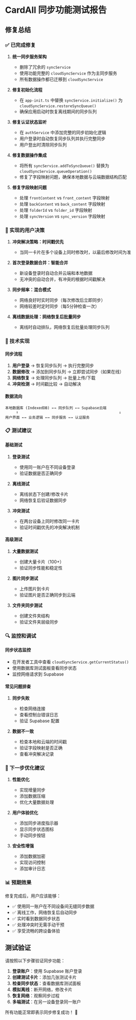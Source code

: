 # CardAll 同步功能测试报告

## 修复总结

### ✅ 已完成修复

1. **统一同步服务架构**
   - 删除了冗余的 `syncService`
   - 使用功能完整的 `cloudSyncService` 作为主同步服务
   - 所有数据操作都已迁移到 `cloudSyncService`

2. **修复初始化流程**
   - 在 `app-init.ts` 中替换 `syncService.initialize()` 为 `cloudSyncService.restoreSyncQueue()`
   - 确保应用启动时恢复离线期间的同步队列

3. **修复认证状态监听**
   - 在 `authService` 中添加完整的同步初始化逻辑
   - 用户登录时自动恢复同步队列并执行完整同步
   - 用户登出时清除同步队列

4. **修复数据操作集成**
   - 将所有 `syncService.addToSyncQueue()` 替换为 `cloudSyncService.queueOperation()`
   - 修复了字段映射问题，确保本地数据与云端数据结构匹配

5. **修复字段映射问题**
   - 处理 `frontContent` vs `front_content` 字段映射
   - 处理 `backContent` vs `back_content` 字段映射
   - 处理 `folderId` vs `folder_id` 字段映射
   - 处理 `syncVersion` vs `sync_version` 字段映射

### 🎯 实现的用户决策

1. **冲突解决策略：时间戳优先**
   - 当同一卡片在多个设备上同时修改时，以最后修改时间为准

2. **首次登录数据合并：智能合并**
   - 新设备登录时自动合并云端和本地数据
   - 无冲突的自动合并，有冲突的根据时间戳解决

3. **同步频率：混合模式**
   - 网络良好时实时同步（每次修改后立即同步）
   - 网络较差时定时同步（每5分钟检查一次）

4. **离线数据处理：网络恢复后批量同步**
   - 离线时自动排队，网络恢复后批量处理同步队列

### 🔧 技术实现

#### 同步流程
1. **用户登录** → 恢复同步队列 → 执行完整同步
2. **数据修改** → 添加到同步队列 → 立即尝试同步（如果在线）
3. **网络恢复** → 处理同步队列 → 批量上传/下载
4. **冲突检测** → 时间戳比较 → 自动解决

#### 数据流向
```
本地数据库 (IndexedDB) ←→ 同步队列 ←→ Supabase云端
     ↑                                              ↓
用户界面 ←→ 业务逻辑 ←→ 同步服务 ←→ 认证服务
```

### 📋 测试建议

#### 基础测试
1. **登录测试**
   - 使用同一账户在不同设备登录
   - 验证数据是否正确同步

2. **离线测试**
   - 离线状态下创建/修改卡片
   - 网络恢复后验证数据同步

3. **冲突测试**
   - 在两台设备上同时修改同一卡片
   - 验证时间戳优先的冲突解决机制

#### 高级测试
1. **大量数据测试**
   - 创建大量卡片（100+）
   - 验证同步性能和稳定性

2. **图片同步测试**
   - 上传图片到卡片
   - 验证图片是否正确同步到云端

3. **文件夹同步测试**
   - 创建文件夹结构
   - 验证文件夹层级同步

### 🔍 监控和调试

#### 同步状态监控
- 在开发者工具中查看 `cloudSyncService.getCurrentStatus()`
- 使用数据库测试面板查看同步状态
- 监控网络请求到 Supabase

#### 常见问题排查
1. **同步失败**
   - 检查网络连接
   - 查看控制台错误日志
   - 验证 Supabase 配置

2. **数据不一致**
   - 检查本地和云端的时间戳
   - 验证字段映射是否正确
   - 查看冲突解决记录

### 🚀 下一步优化建议

1. **性能优化**
   - 实现增量同步
   - 添加数据压缩
   - 优化大量数据处理

2. **用户体验优化**
   - 添加同步进度指示器
   - 显示同步状态图标
   - 手动同步按钮

3. **安全性增强**
   - 添加数据加密
   - 实现访问控制
   - 添加审计日志

### 📊 预期效果

修复完成后，用户应该能够：
- ✅ 使用同一账户在不同设备间无缝同步数据
- ✅ 离线工作，网络恢复后自动同步
- ✅ 实时看到数据同步状态
- ✅ 处理冲突时无需手动干预
- ✅ 享受流畅的跨设备体验

## 测试验证

请按照以下步骤验证同步功能：

1. **登录账户**：使用 Supabase 账户登录
2. **创建测试卡片**：添加几张测试卡片
3. **检查同步状态**：查看数据库测试面板
4. **模拟离线**：断开网络，修改卡片
5. **恢复网络**：观察同步过程
6. **多端测试**：在另一设备登录同一账户

所有功能正常即表示同步修复成功！ 🎉